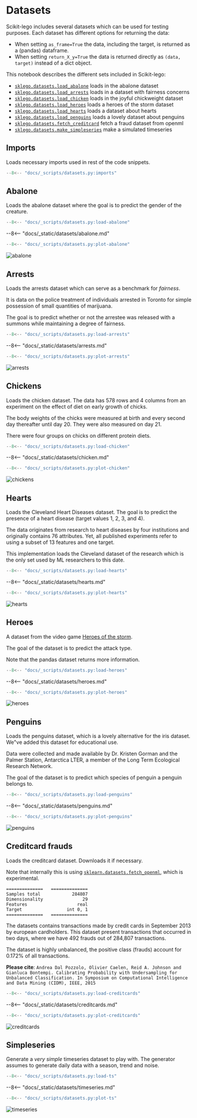 # Datasets

Scikit-lego includes several datasets which can be used for testing purposes. Each dataset has different options for returning the data:

- When setting `as_frame=True` the data, including the target, is returned as a (pandas) dataframe.
- When setting `return_X_y=True` the data is returned directly as `(data, target)` instead of a dict object.

This notebook describes the different sets included in Scikit-lego:

- [`sklego.datasets.load_abalone`][abalone-api] loads in the abalone dataset
- [`sklego.datasets.load_arrests`][arrests-api] loads in a dataset with fairness concerns
- [`sklego.datasets.load_chicken`][chicken-api] loads in the joyful chickweight dataset
- [`sklego.datasets.load_heroes`][heroes-api] loads a heroes of the storm dataset
- [`sklego.datasets.load_hearts`][hearts-api] loads a dataset about hearts
- [`sklego.datasets.load_penguins`][penguins-api] loads a lovely dataset about penguins
- [`sklego.datasets.fetch_creditcard`][fetch_creditcard-api] fetch a fraud dataset from openml
- [`sklego.datasets.make_simpleseries`][make_simpleseries-api] make a simulated timeseries

## Imports

Loads necessary imports used in rest of the code snippets.

```py
--8<-- "docs/_scripts/datasets.py:imports"
```

## Abalone

Loads the abalone dataset where the goal is to predict the gender of the creature.

```py
--8<-- "docs/_scripts/datasets.py:load-abalone"
```

--8<-- "docs/_static/datasets/abalone.md"

```py
--8<-- "docs/_scripts/datasets.py:plot-abalone"
```

![abalone](../_static/datasets/abalone.png)

## Arrests

Loads the arrests dataset which can serve as a benchmark for *fairness*.

It is data on the police treatment of individuals arrested in Toronto for simple possession of small quantities of marijuana.

The goal is to predict whether or not the arrestee was released with a summons while maintaining a degree of fairness.

```py
--8<-- "docs/_scripts/datasets.py:load-arrests"
```

--8<-- "docs/_static/datasets/arrests.md"

```py
--8<-- "docs/_scripts/datasets.py:plot-arrests"
```

![arrests](../_static/datasets/arrests.png)

## Chickens

Loads the chicken dataset. The data has 578 rows and 4 columns from an experiment on the effect of diet on early growth of chicks.

The body weights of the chicks were measured at birth and every second day thereafter until day 20. They were also measured on day 21.

There were four groups on chicks on different protein diets.

```py
--8<-- "docs/_scripts/datasets.py:load-chicken"
```

--8<-- "docs/_static/datasets/chicken.md"

```py
--8<-- "docs/_scripts/datasets.py:plot-chicken"
```

![chickens](../_static/datasets/chicken.png)

## Hearts

Loads the Cleveland Heart Diseases dataset. The goal is to predict the presence of a heart disease (target values 1, 2, 3, and 4).

The data originates from research to heart diseases by four institutions and originally contains 76 attributes.
Yet, all published experiments refer to using a subset of 13 features and one target.

This implementation loads the Cleveland dataset of the research which is the only set used by ML researchers to this date.

```py
--8<-- "docs/_scripts/datasets.py:load-hearts"
```

--8<-- "docs/_static/datasets/hearts.md"

```py
--8<-- "docs/_scripts/datasets.py:plot-hearts"
```

![hearts](../_static/datasets/hearts.png)

## Heroes

A dataset from the video game [Heroes of the storm][heroes].

The goal of the dataset is to predict the attack type.

Note that the pandas dataset returns more information.

```py
--8<-- "docs/_scripts/datasets.py:load-heroes"
```

--8<-- "docs/_static/datasets/heroes.md"

```py
--8<-- "docs/_scripts/datasets.py:plot-heroes"
```

![heroes](../_static/datasets/heroes.png)

## Penguins

Loads the penguins dataset, which is a lovely alternative for the iris dataset.
We"ve added this dataset for educational use.

Data were collected and made available by Dr. Kristen Gorman and the Palmer Station, Antarctica LTER, a member of the Long Term Ecological Research Network.

The goal of the dataset is to predict which species of penguin a penguin belongs to.

```py
--8<-- "docs/_scripts/datasets.py:load-penguins"
```

--8<-- "docs/_static/datasets/penguins.md"

```py
--8<-- "docs/_scripts/datasets.py:plot-penguins"
```

![penguins](../_static/datasets/penguins.png)

## Creditcard frauds

Loads the creditcard dataset. Downloads it if necessary.

Note that internally this is using [`sklearn.datasets.fetch_openml`][fetch-openml-api], which is experimental.

```console
==============   ==============
Samples total            284807
Dimensionality               29
Features                   real
Target                 int 0, 1
==============   ==============
```

The datasets contains transactions made by credit cards in September 2013 by european cardholders.
This dataset present transactions that occurred in two days, where we have 492 frauds out of 284,807 transactions.

The dataset is highly unbalanced, the positive class (frauds) account for 0.172% of all transactions.

**Please cite**:
    ```
    Andrea Dal Pozzolo, Olivier Caelen, Reid A. Johnson and Gianluca Bontempi.
    Calibrating Probability with Undersampling for Unbalanced Classification.
    In Symposium on Computational Intelligence and Data Mining (CIDM), IEEE, 2015
    ```

```py
--8<-- "docs/_scripts/datasets.py:load-creditcards"
```

--8<-- "docs/_static/datasets/creditcards.md"

```py
--8<-- "docs/_scripts/datasets.py:plot-creditcards"
```

![creditcards](../_static/datasets/creditcards.png)

## Simpleseries

Generate a *very simple* timeseries dataset to play with. The generator assumes to generate daily data with a season, trend and noise.

```py
--8<-- "docs/_scripts/datasets.py:load-ts"
```

--8<-- "docs/_static/datasets/timeseries.md"

```py
--8<-- "docs/_scripts/datasets.py:plot-ts"
```

![timeseries](../_static/datasets/timeseries.png)

[abalone-api]: /api/datasets#sklego.datasets.load_abalone
[arrests-api]: /api/datasets#sklego.datasets.load_arrests
[chicken-api]: /api/datasets#sklego.datasets.load_chicken
[heroes-api]: /api/datasets#sklego.datasets.load_heroes
[hearts-api]: /api/datasets#sklego.datasets.load_hearts
[penguins-api]: /api/datasets#sklego.datasets.load_penguins
[fetch_creditcard-api]: /api/datasets#sklego.datasets.fetch_creditcard
[make_simpleseries-api]: /api/datasets#sklego.datasets.make_simpleseries

[heroes]: https://heroesofthestorm.blizzard.com/en-us/
[fetch-openml-api]: https://scikit-learn.org/stable/modules/generated/sklearn.datasets.fetch_openml.html
